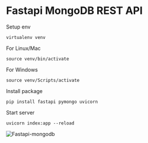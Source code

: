# Fastapi MongoDB REST API


Setup env
```
virtualenv venv
```
For Linux/Mac
```
source venv/bin/activate
```
For Windows
```
source venv/Scripts/activate
```
Install package
```
pip install fastapi pymongo uvicorn
```
Start server 
```
uvicorn index:app --reload
```
![Fastapi-mongodb](https://user-images.githubusercontent.com/16520789/118378578-6ec43e80-b5f2-11eb-99bb-1a28abe9b5ed.png)

